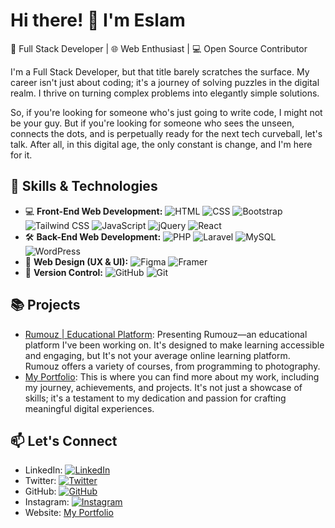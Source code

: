# Hi there! 👋 I'm Eslam

🚀 Full Stack Developer | 🌐 Web Enthusiast | 💻 Open Source Contributor

I'm a Full Stack Developer, but that title barely scratches the surface. My career isn't just about coding; it's a journey of solving puzzles in the digital realm. I thrive on turning complex problems into elegantly simple solutions.

So, if you're looking for someone who's just going to write code, I might not be your guy. But if you're looking for someone who sees the unseen, connects the dots, and is perpetually ready for the next tech curveball, let's talk. After all, in this digital age, the only constant is change, and I'm here for it.

## 🔧 Skills & Technologies
- 💻 **Front-End Web Development:** 
  ![HTML](https://img.shields.io/badge/HTML5-E34F26?style=flat-square&logo=html5&logoColor=white)
  ![CSS](https://img.shields.io/badge/CSS3-1572B6?style=flat-square&logo=css3&logoColor=white)
  ![Bootstrap](https://img.shields.io/badge/Bootstrap-7952B3?style=flat-square&logo=bootstrap&logoColor=white)
  ![Tailwind CSS](https://img.shields.io/badge/Tailwind_CSS-38B2AC?style=flat-square&logo=tailwind-css&logoColor=white)
  ![JavaScript](https://img.shields.io/badge/JavaScript-F7DF1E?style=flat-square&logo=javascript&logoColor=black)
  ![jQuery](https://img.shields.io/badge/jQuery-0769AD?style=flat-square&logo=jquery&logoColor=white)
  ![React](https://img.shields.io/badge/React-61DAFB?style=flat-square&logo=react&logoColor=white)
- 🛠️ **Back-End Web Development:** 
  ![PHP](https://img.shields.io/badge/PHP-777BB4?style=flat-square&logo=php&logoColor=white)
  ![Laravel](https://img.shields.io/badge/Laravel-FF2D20?style=flat-square&logo=laravel&logoColor=white)
  ![MySQL](https://img.shields.io/badge/MySQL-4479A1?style=flat-square&logo=mysql&logoColor=white)
  ![WordPress](https://img.shields.io/badge/WordPress-21759B?style=flat-square&logo=wordpress&logoColor=white)
- 🎨 **Web Design (UX & UI):** 
  ![Figma](https://img.shields.io/badge/Figma-F24E1E?style=flat-square&logo=figma&logoColor=white)
  ![Framer](https://img.shields.io/badge/Framer-008EE2?style=flat-square&logo=framer&logoColor=white)
- 🔗 **Version Control:** 
  ![GitHub](https://img.shields.io/badge/GitHub-181717?style=flat-square&logo=github&logoColor=white)
  ![Git](https://img.shields.io/badge/Git-F05032?style=flat-square&logo=git&logoColor=white)


## 📚 Projects
- [Rumouz | Educational Platform](https://romuz.cali-ts.com/): Presenting Rumouz—an educational platform I've been working on. It's designed to make learning accessible and engaging, but It's not your average online learning platform. Rumouz offers a variety of courses, from programming to photography.
- [My Portfolio](https://protfolioweb.vercel.app/): This is where you can find more about my work, including my journey, achievements, and projects. It's not just a showcase of skills; it's a testament to my dedication and passion for crafting meaningful digital experiences.


## 📫 Let's Connect
- LinkedIn: [![LinkedIn](https://img.shields.io/badge/LinkedIn-0077B5?style=flat-square&logo=linkedin&logoColor=white)](https://www.linkedin.com/in/eslamdev/)
- Twitter: [![Twitter](https://img.shields.io/badge/Twitter-1DA1F2?style=flat-square&logo=twitter&logoColor=white)](@eslampy)
- GitHub: [![GitHub](https://img.shields.io/badge/GitHub-181717?style=flat-square&logo=github&logoColor=white)](https://github.com/EslamPy)
- Instagram: [![Instagram](https://img.shields.io/badge/Instagram-E4405F?style=flat-square&logo=instagram&logoColor=white)](https://www.instagram.com/eslam.py/)
- Website: [My Portfolio](https://protfolioweb.vercel.app/)
